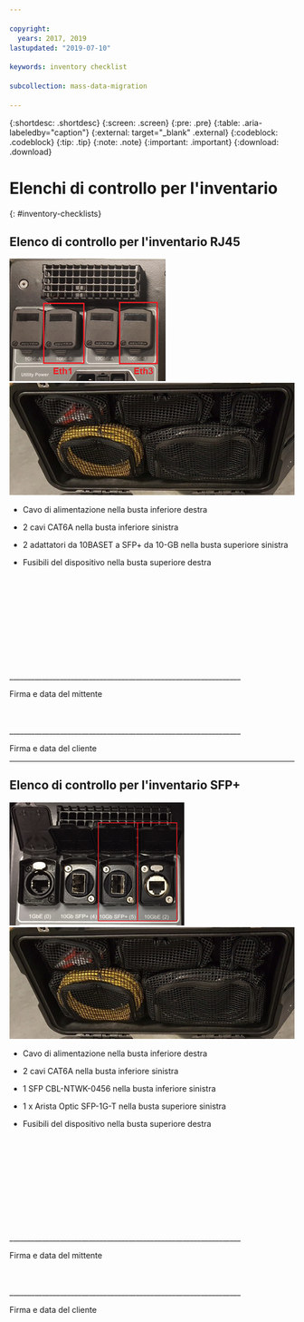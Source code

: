 ```yaml
---

copyright:
  years: 2017, 2019
lastupdated: "2019-07-10"

keywords: inventory checklist

subcollection: mass-data-migration

---
```


{:shortdesc: .shortdesc}
{:screen: .screen}
{:pre: .pre}
{:table: .aria-labeledby="caption"}
{:external: target="_blank" .external}
{:codeblock: .codeblock}
{:tip: .tip}
{:note: .note}
{:important: .important}
{:download: .download}

# Elenchi di controllo per l'inventario
{: #inventory-checklists}

## Elenco di controllo per l'inventario RJ45

![Porte RJ45](/images/RJ45Ports.png)
![Inventario del dispositivo Mass Data Migration](/images/MDMDeviceInventory.png)



-	Cavo di alimentazione nella busta inferiore destra

-	2 cavi CAT6A nella busta inferiore sinistra

-	2 adattatori da 10BASET a SFP+ da 10-GB nella busta superiore sinistra

-	Fusibili del dispositivo nella busta superiore destra



</br>
</br>
</br>
</br>
</br>
</br>
</br>
</br>
</hr>
</br>
</hr>    
</br>
________________________________________________________________

Firma e data del mittente


</br>
</hr>
</br>
________________________________________________________________

Firma e data del cliente




<hr>

## Elenco di controllo per l'inventario SFP+

![Porte SFP](/images/SFP+Ports.png)
![Inventario del dispositivo Mass Data Migration](/images/MDMDeviceInventory.png)


-	Cavo di alimentazione nella busta inferiore destra

-	2 cavi CAT6A nella busta inferiore sinistra

-	1 SFP CBL-NTWK-0456 nella busta inferiore sinistra

- 1 x Arista Optic SFP-1G-T nella busta superiore sinistra

-	Fusibili del dispositivo nella busta superiore destra



</br>
</br>
</br>
</br>
</br>
</br>
</br>
</br>
</hr>
</br>
</hr>    
</br>
________________________________________________________________

Firma e data del mittente


</br>
</hr>
</br>
________________________________________________________________

Firma e data del cliente
